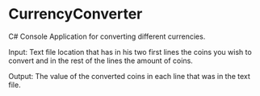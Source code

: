 # CurrencyConverter
C# Console Application for converting different currencies.

Input:
  Text file location that has in his two first lines the coins you wish to convert and in the rest of the lines the amount of coins.
  
Output:
  The value of the converted coins in each line that was in the text file.
